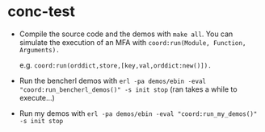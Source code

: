 conc-test
=========

*  Compile the source code and the demos with `make all`. You can simulate the execution of an MFA with `coord:run(Module, Function, Arguments).`

   e.g. `coord:run(orddict,store,[key,val,orddict:new()]).`

*  Run the bencherl demos with `erl -pa demos/ebin -eval "coord:run_bencherl_demos()" -s init stop` (ran takes a while to execute...)

*  Run my demos with `erl -pa demos/ebin -eval "coord:run_my_demos()" -s init stop`




